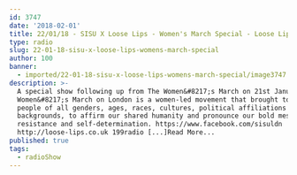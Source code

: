 ```yaml
---
id: 3747
date: '2018-02-01'
title: 22/01/18 - SISU X Loose Lips - Women's March Special - Loose Lips
type: radio
slug: 22-01-18-sisu-x-loose-lips-womens-march-special
author: 100
banner:
  - imported/22-01-18-sisu-x-loose-lips-womens-march-special/image3747.jpeg
description: >-
  A special show following up from The Women&#8217;s March on 21st January. The
  Women&#8217;s March on London is a women-led movement that brought together
  people of all genders, ages, races, cultures, political affiliations and
  backgrounds, to affirm our shared humanity and pronounce our bold message of
  resistance and self-determination. https://www.facebook.com/sisuldn
  http://loose-lips.co.uk 199radio [...]Read More...
published: true
tags:
  - radioShow
---
```

